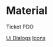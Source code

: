 # Material
Ticket PDO

[Ui Dialogs](http://app.aboutlucas.com.br/dir/)
[Icons](https://www.google.com/design/icons/)
